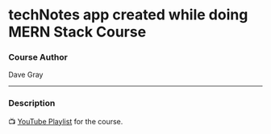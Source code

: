 # techNotes app created while doing MERN Stack Course

### Course Author

Dave Gray

---

### Description

📺 [YouTube Playlist](https://www.youtube.com/playlist?list=PL0Zuz27SZ-6P4dQUsoDatjEGpmBpcOW8V) for the course.
